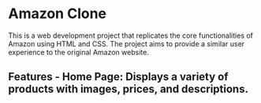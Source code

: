 # Amazon Clone
This is a web development project that replicates the core functionalities of Amazon using HTML and CSS.
The project aims to provide a similar user experience to the original Amazon website.
<br>
## Features  - **Home Page**: Displays a variety of products with images, prices, and descriptions.
